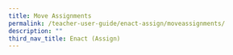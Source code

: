 ```yaml
---
title: Move Assignments
permalink: /teacher-user-guide/enact-assign/moveassignments/
description: ""
third_nav_title: Enact (Assign)
---
```

